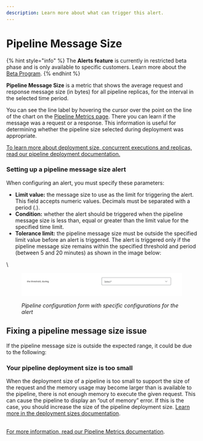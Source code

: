 ```yaml
---
description: Learn more about what can trigger this alert.
---
```


# Pipeline Message Size

{% hint style="info" %}
The **Alerts feature** is currently in restricted beta phase and is only available to specific customers. Learn more about the[ Beta Program](https://docs.digibee.com/documentation/general/beta-program).
{% endhint %}

**Pipeline Message Size** is a metric that shows the average request and response message size (in bytes) for all pipeline replicas, for the interval in the selected time period.

You can see the line label by hovering the cursor over the point on the line of the chart on the [Pipeline Metrics page](https://docs.digibee.com/documentation/monitor/pipeline-metrics). There you can learn if the message was a request or a response. This information is useful for determining whether the pipeline size selected during deployment was appropriate.

[To learn more about deployment size, concurrent executions and replicas, read our pipeline deployment documentation.](https://docs.digibee.com/help-center/run/deployments)

### Setting up a pipeline message size alert

When configuring an alert, you must specify these parameters:

* **Limit value:** the message size to use as the limit for triggering the alert. This field accepts numeric values. Decimals must be separated with a period (.).
* **Condition:** whether the alert should be triggered when the pipeline message size is less than, equal or greater than the limit value for the specified time limit.
* **Tolerance limit:** the pipeline message size must be outside the specified limit value before an alert is triggered. The alert is triggered only if the pipeline message size remains within the specified threshold and period (between 5 and 20 minutes) as shown in the image below:

\


<figure><img src="../../../.gitbook/assets/Below setting up EN (2).png" alt=""><figcaption><p><em>Pipeline configuration form with specific configurations for the alert</em></p></figcaption></figure>

## Fixing a pipeline message size issue

If the pipeline message size is outside the expected range, it could be due to the following:

### Your pipeline deployment size is too small

When the deployment size of a pipeline is too small to support the size of the request and the memory usage may become larger than is available to the pipeline, there is not enough memory to execute the given request. This can cause the pipeline to display an “out of memory” error. If this is the case, you should increase the size of the pipeline deployment size. [Learn more in the deployment sizes documentation](https://docs.digibee.com/documentation/run/runtime#size).

\
[For more information, read our Pipeline Metrics documentation](https://docs.digibee.com/documentation/monitor/pipeline-metrics#pipeline-messages-in-queue-messages).
